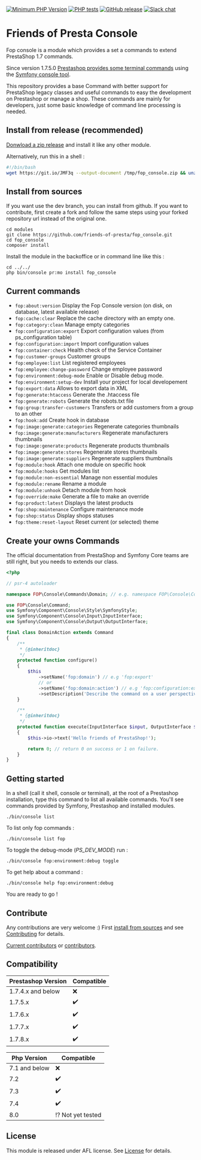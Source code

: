 [![Minimum PHP Version](https://img.shields.io/badge/php-%3E%3D%207.2-8892BF.svg?style=flat-square)](https://php.net/)
[![PHP tests](https://github.com/friends-of-presta/fop_console/actions/workflows/phpstan.yml/badge.svg)](https://github.com/friends-of-presta/fop_console/blob/dev/.github/workflows/phpstan.yml)
[![GitHub release](https://img.shields.io/github/v/release/friends-of-presta/fop_console)](https://github.com/friends-of-presta/fop_console/releases)
[![Slack chat](https://img.shields.io/badge/Chat-on%20Slack-red)](https://github.com/friends-of-presta/who-we-are#what-we-do)

# Friends of Presta Console

Fop console is a module which provides a set a commands to extend PrestaShop 1.7 commands.

Since version 1.7.5.0 [Prestashop provides some terminal commands](https://devdocs.prestashop.com/1.7/modules/concepts/commands/) using the [Symfony console tool](https://symfony.com/doc/3.4/console.html).

This repository provides a base Command with better support for PrestaShop legacy classes and useful commands to easy the development on Prestashop or manage a shop.
These commands are mainly for developers, just some basic knowledge of command line processing is needed.

## Install from release (recommended)

[Donwload a zip release](https://github.com/friends-of-presta/fop_console/releases) and install it like any other module.

Alternatively, run this in a shell :

```bash
#!/bin/bash
wget https://git.io/JMF3q --output-document /tmp/fop_console.zip && unzip /tmp/fop_console.zip -d modules && ./bin/console pr:mo install fop_console
```

## Install from sources

If you want use the dev branch, you can install from github.
If you want to contribute, first create a fork and follow the same steps using your forked repository url instead of the original one.

```
cd modules 
git clone https://github.com/friends-of-presta/fop_console.git
cd fop_console
composer install
```
Install the module in the backoffice or in command line like this :
```
cd ../../
php bin/console pr:mo install fop_console
```

## Current commands

* `fop:about:version`                  Display the Fop Console version (on disk, on database, latest available release)
* `fop:cache:clear`                    Replace the cache directory with an empty one.
* `fop:category:clean`                 Manage empty categories
* `fop:configuration:export`           Export configuration values (from ps_configuration table)
* `fop:configuration:import`           Import configuration values
* `fop:container:check`                Health check of the Service Container
* `fop:customer-groups`                Customer groups
* `fop:employee:list`                  List registered employees
* `fop:employee:change-password`       Change employee password
* `fop:environment:debug-mode`         Enable or Disable debug mode.
* `fop:environment:setup-dev`          Install your project for local developement
* `fop:export:data`                    Allows to export data in XML
* `fop:generate:htaccess`              Generate the .htaccess file
* `fop:generate:robots`                Generate the robots.txt file
* `fop:group:transfer-customers`       Transfers or add customers from a group to an other
* `fop:hook:add`                       Create hook in database
* `fop:image:generate:categories`      Regenerate categories thumbnails
* `fop:image:generate:manufacturers`   Regenerate manufacturers thumbnails
* `fop:image:generate:products`        Regenerate products thumbnails
* `fop:image:generate:stores`          Regenerate stores thumbnails
* `fop:image:generate:suppliers`       Regenerate suppliers thumbnails
* `fop:module:hook`                    Attach one module on specific hook
* `fop:module:hooks`                   Get modules list
* `fop:module:non-essential`           Manage non essential modules
* `fop:module:rename`                  Rename a module
* `fop:module:unhook`                  Detach module from hook
* `fop:override:make`                  Generate a file to make an override
* `fop:product:latest`                 Displays the latest products
* `fop:shop:maintenance`               Configure maintenance mode
* `fop:shop:status`                    Display shops statuses
* `fop:theme:reset-layout`             Reset current (or selected) theme

## Create your owns Commands

The official documentation from PrestaShop and Symfony Core teams are still right, but you needs
to extends our class.

```php
<?php

// psr-4 autoloader

namespace FOP\Console\Commands\Domain; // e.g. namespace FOP\Console\Commands\Configuration

use FOP\Console\Command;
use Symfony\Component\Console\Style\SymfonyStyle;
use Symfony\Component\Console\Input\InputInterface;
use Symfony\Component\Console\Output\OutputInterface;

final class DomainAction extends Command
{
    /**
     * {@inheritdoc}
     */
    protected function configure()
    {
        $this
            ->setName('fop:domain') // e.g 'fop:export'
            // or
            ->setName('fop:domain:action') // e.g 'fop:configuration:export' 
            ->setDescription('Describe the command on a user perspective.');
    }

    /**
     * {@inheritdoc}
     */
    protected function execute(InputInterface $input, OutputInterface $output)
    {
        $this->io->text('Hello friends of PrestaShop!');

        return 0; // return 0 on success or 1 on failure.
    }
}
```

## Getting started

In a shell (call it shell, console or terminal), at the root of a Prestashop installation, type this command to list all available commands.
You'll see commands provided by Symfony, Prestashop and installed modules.

```shell
./bin/console list
```

To list only fop commands :
```shell
./bin/console list fop
```

To toggle the debug-mode (_PS_DEV_MODE_) run :
```shell
./bin/console fop:environment:debug toggle
```

To get help about a command :
```shell
./bin/console help fop:environment:debug
```

You are ready to go !

## Contribute

Any contributions are very welcome :)
First [install from sources](/README.md#install-from-sources) and see [Contributing](/CONTRIBUTING.md) for details.

[Current contributors](https://github.com/friends-of-presta/fop_console/graphs/contributors) or [contributors](/CONTRIBUTORS.md).

## Compatibility

| Prestashop Version | Compatible |
| ------------------ | -----------|
| 1.7.4.x and below | :x: |
| 1.7.5.x | :heavy_check_mark: |
| 1.7.6.x | :heavy_check_mark: |
| 1.7.7.x | :heavy_check_mark: |
| 1.7.8.x | :heavy_check_mark: |

| Php Version | Compatible |
| ------ | -----------|
| 7.1 and below | :x: |
| 7.2 | :heavy_check_mark: |
| 7.3| :heavy_check_mark: |
| 7.4 | :heavy_check_mark: |
| 8.0 | :interrobang: Not yet tested |

## License

This module is released under AFL license.
See [License](/docs/licenses/LICENSE.txt) for details.
